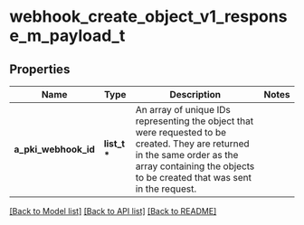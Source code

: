# webhook_create_object_v1_response_m_payload_t

## Properties
Name | Type | Description | Notes
------------ | ------------- | ------------- | -------------
**a_pki_webhook_id** | **list_t \*** | An array of unique IDs representing the object that were requested to be created.  They are returned in the same order as the array containing the objects to be created that was sent in the request. | 

[[Back to Model list]](../README.md#documentation-for-models) [[Back to API list]](../README.md#documentation-for-api-endpoints) [[Back to README]](../README.md)


